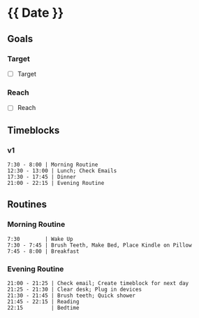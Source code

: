 # {{ Date }}

## Goals

### Target

- [ ] Target

### Reach

- [ ] Reach

## Timeblocks

### v1

```timeblock
7:30 - 8:00 | Morning Routine
12:30 - 13:00 | Lunch; Check Emails
17:30 - 17:45 | Dinner
21:00 - 22:15 | Evening Routine
```

## Routines

### Morning Routine

```timeblock
7:30        | Wake Up
7:30 - 7:45 | Brush Teeth, Make Bed, Place Kindle on Pillow
7:45 - 8:00 | Breakfast
```

### Evening Routine

```timeblock
21:00 - 21:25 | Check email; Create timeblock for next day
21:25 - 21:30 | Clear desk; Plug in devices
21:30 - 21:45 | Brush teeth; Quick shower
21:45 - 22:15 | Reading
22:15         | Bedtime
```

